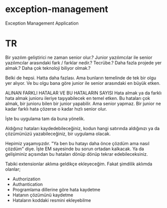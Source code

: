 # exception-management
Exception Management Application


# TR

Bir yazılım geliştirici ne zaman senior olur.? Junior yazılımcılar ile senior yazılımcılar arasındaki
fark / farklar nedir.? Tecrübe.? Daha fazla projede yer almak.? Daha çok teknoloji biliyor olmak.?

Belki de hepsi. Hatta daha fazlası. Ama bunların temelinde de tek bir olgu yer alıyor.
Ve bu olgu bana göre junior ile senior arasındaki en büyük etken.

ALINAN FARKLI HATALAR VE BU HATALARIN SAYISI
Hata almak ya da farklı hata almak junioru ileriye taşıyabilecek en temel etken.
Bu hataları çok almak, bir junioru bilen bir junior yapabilir. Ama senior yapmaz.
Bir junior ne kadar farklı hata çözerse o kadar hızlı senior olur.

İşte bu uygulama tam da buna yönelik.

Aldığınız hataları kaydedebileceğiniz, kodun hangi satırında aldığınızı ya da çözümünüzü yazabileceğiniz,
bir uygulama olacak. 

Hepimiz yaşamışızdır. "Ya ben bu hatayı daha önce çözdüm ama nasıl çözdüm" diye. İşte EM sayesinde bu sorun ortadan kalkacak.
Ya da gelişiminiz açısından bu hataları dönüp dönüp tekrar edebileceksiniz.

Tabiki extensionlar aklıma geldikçe ekleyeceğim. Fakat şimdilik aklımda olanlar;

* Authorization
* Authantication
* Programlama dillerine göre hata kaydetme
* Hatanın çözümünü kaydetme
* Hataların koddaki resmini ekleyebilme

